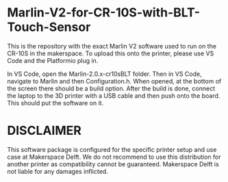 # Marlin-V2-for-CR-10S-with-BLT-Touch-Sensor

This is the repository with the exact Marlin V2 software used to run on the CR-10S in the makerspace. To upload this onto the printer, please use VS Code and the Platformio plug in.

In VS Code, open the Marlin-2.0.x-cr10sBLT folder. Then in VS Code, navigate to Marlin and then Configuration.h. When opened, at the bottom of the screen there should be a build option. After the build is done, connect the laptop to the 3D printer with a USB cable and then push onto the board. This should put the software on it.

# DISCLAIMER

This software package is configured for the specific printer setup and use case at Makerspace Delft. We do not recommend to use this distribution for another printer as compatibility cannot be guaranteed. Makerspace Delft is not liable for any damages inflicted.
